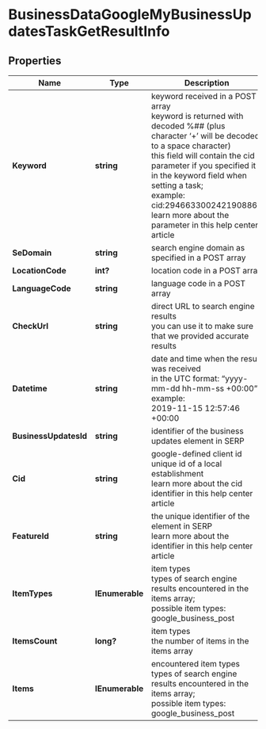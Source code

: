 # BusinessDataGoogleMyBusinessUpdatesTaskGetResultInfo


## Properties

| Name | Type | Description | Notes |
|------------ | ------------- | ------------- | -------------|
**Keyword** | **string** | keyword received in a POST array<br>keyword is returned with decoded %## (plus character ‘+’ will be decoded to a space character)<br>this field will contain the cid parameter if you specified it in the keyword field when setting a task;<br>example:<br>cid:2946633002421908862<br>learn more about the parameter in this help center article |[optional]|
**SeDomain** | **string** | search engine domain as specified in a POST array |[optional]|
**LocationCode** | **int?** | location code in a POST array |[optional]|
**LanguageCode** | **string** | language code in a POST array |[optional]|
**CheckUrl** | **string** | direct URL to search engine results<br>you can use it to make sure that we provided accurate results |[optional]|
**Datetime** | **string** | date and time when the result was received<br>in the UTC format: “yyyy-mm-dd hh-mm-ss +00:00”<br>example:<br>2019-11-15 12:57:46 +00:00 |[optional]|
**BusinessUpdatesId** | **string** | identifier of the business updates element in SERP |[optional]|
**Cid** | **string** | google-defined client id<br>unique id of a local establishment<br>learn more about the cid identifier in this help center article |[optional]|
**FeatureId** | **string** | the unique identifier of the element in SERP<br>learn more about the identifier in this help center article |[optional]|
**ItemTypes** | **IEnumerable<string>** | item types<br>types of search engine results encountered in the items array;<br>possible item types: google_business_post |[optional]|
**ItemsCount** | **long?** | item types<br>the number of items in the items array |[optional]|
**Items** | **IEnumerable<BaseBusinessDataSerpElementItem>** | encountered item types<br>types of search engine results encountered in the items array;<br>possible item types: google_business_post |[optional]|